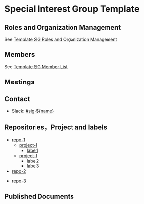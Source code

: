 <!--
The Special Interest Group Template is a template for starting new special interest groups in the GitHub organizations owned by PingCAP.  All special interest group, at minimum, must have the following files:

* a `README.md` outlining the module that the SIG is responsible for, and the way this SIG is organized
* a `roles-and-organization-management.md` outlining the responsibilities or institution specific to this SIG, as well as those that differ from [SIG Governance](sig-governance.md)
* a `member-list.md` with members of this SIG listed

-->

# Special Interest Group Template

<!--
 Outline the module that this SIG is responsible for, and a brief introduction to the module.
-->

## Roles and Organization Management

<!--Link to the `roles-and-organization-management.md` file -->

See [Template SIG Roles and Organization Management](./roles-and-organization-management.md)

## Members

<!--Link to the `member-list.md` file -->

See [Template SIG Member List](./member-list.md)

## Meetings

<!--
* Regular SIG Meeting: [Mondays at 13:00 PT (Pacific Time)] (bi-weekly). [Convert to your timezone](http://www.thetimezoneconverter.com/?t=13:00&tz=PT%20%28Pacific%20Time%29).
* Meeting Zoom: Link your Meeting zoom here
* meeting Notes: Link your meeting notes here (public Google Doc)
-->

## Contact

* Slack: [#sig-${name}](https://pingcap.com/tidbslack)

## Repositories，Project and labels

- [repo-1](Github-link-of-repo)
  - [project-1](Github-link-of-project-1)
    - [label1](xx)
  - [project-1](Github-link-of-project-2)
    - [label2](xx)
    - [label3](xxx)
- [repo-2](Github-link-of-repo)
<!--if the whole repo belongs to this SIG, the informantion for projects and labels are optional -->
- [repo-3](Github-link-of-repo)

## Published Documents

<!-- Put the published documents of this Special Interest Group here -->
